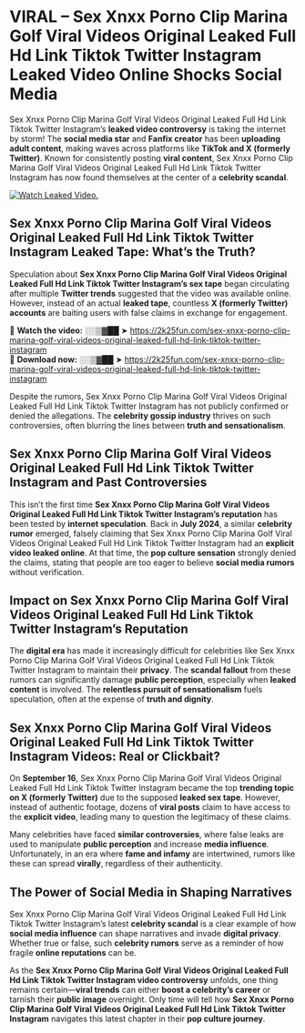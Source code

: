 # VIRAL – Sex ️Xnxx ️Porno Clip Marina Golf Viral Videos Original Leaked Full Hd Link Tiktok Twitter Instagram Leaked Video Online Shocks Social Media 

Sex ️Xnxx ️Porno Clip Marina Golf Viral Videos Original Leaked Full Hd Link Tiktok Twitter Instagram’s **leaked video controversy** is taking the internet by storm! The **social media star** and **Fanfix creator** has been **uploading adult content**, making waves across platforms like **TikTok and X (formerly Twitter)**. Known for consistently posting **viral content**, Sex ️Xnxx ️Porno Clip Marina Golf Viral Videos Original Leaked Full Hd Link Tiktok Twitter Instagram has now found themselves at the center of a **celebrity scandal**.  

[![Watch Leaked Video.](https://miro.medium.com/v2/resize:fit:828/format:webp/1*cilzJN44JGOrTw9NJCrNHA.gif "Watch Leaked Video")](https://2k25fun.com/sex-️xnxx-️porno-clip-marina-golf-viral-videos-original-leaked-full-hd-link-tiktok-twitter-instagram)

## **Sex ️Xnxx ️Porno Clip Marina Golf Viral Videos Original Leaked Full Hd Link Tiktok Twitter Instagram Leaked Tape: What’s the Truth?**  
Speculation about **Sex ️Xnxx ️Porno Clip Marina Golf Viral Videos Original Leaked Full Hd Link Tiktok Twitter Instagram’s sex tape** began circulating after multiple **Twitter trends** suggested that the video was available online. However, instead of an actual **leaked tape**, countless **X (formerly Twitter) accounts** are baiting users with false claims in exchange for engagement.  

🔹 **Watch the video:** ░░▒▓██ ➤ https://2k25fun.com/sex-️xnxx-️porno-clip-marina-golf-viral-videos-original-leaked-full-hd-link-tiktok-twitter-instagram  
🔹 **Download now:** ░░▒▓██ ➤ https://2k25fun.com/sex-️xnxx-️porno-clip-marina-golf-viral-videos-original-leaked-full-hd-link-tiktok-twitter-instagram  

Despite the rumors, Sex ️Xnxx ️Porno Clip Marina Golf Viral Videos Original Leaked Full Hd Link Tiktok Twitter Instagram has not publicly confirmed or denied the allegations. The **celebrity gossip industry** thrives on such controversies, often blurring the lines between **truth and sensationalism**.  

## **Sex ️Xnxx ️Porno Clip Marina Golf Viral Videos Original Leaked Full Hd Link Tiktok Twitter Instagram and Past Controversies**  
This isn’t the first time **Sex ️Xnxx ️Porno Clip Marina Golf Viral Videos Original Leaked Full Hd Link Tiktok Twitter Instagram’s reputation** has been tested by **internet speculation**. Back in **July 2024**, a similar **celebrity rumor** emerged, falsely claiming that Sex ️Xnxx ️Porno Clip Marina Golf Viral Videos Original Leaked Full Hd Link Tiktok Twitter Instagram had an **explicit video leaked online**. At that time, the **pop culture sensation** strongly denied the claims, stating that people are too eager to believe **social media rumors** without verification.  

## **Impact on Sex ️Xnxx ️Porno Clip Marina Golf Viral Videos Original Leaked Full Hd Link Tiktok Twitter Instagram’s Reputation**  
The **digital era** has made it increasingly difficult for celebrities like Sex ️Xnxx ️Porno Clip Marina Golf Viral Videos Original Leaked Full Hd Link Tiktok Twitter Instagram to maintain their **privacy**. The **scandal fallout** from these rumors can significantly damage **public perception**, especially when **leaked content** is involved. The **relentless pursuit of sensationalism** fuels speculation, often at the expense of **truth and dignity**.  

## **Sex ️Xnxx ️Porno Clip Marina Golf Viral Videos Original Leaked Full Hd Link Tiktok Twitter Instagram Videos: Real or Clickbait?**  
On **September 16**, Sex ️Xnxx ️Porno Clip Marina Golf Viral Videos Original Leaked Full Hd Link Tiktok Twitter Instagram became the top **trending topic on X (formerly Twitter)** due to the supposed **leaked sex tape**. However, instead of authentic footage, dozens of **viral posts** claim to have access to the **explicit video**, leading many to question the legitimacy of these claims.  

Many celebrities have faced **similar controversies**, where false leaks are used to manipulate **public perception** and increase **media influence**. Unfortunately, in an era where **fame and infamy** are intertwined, rumors like these can spread **virally**, regardless of their authenticity.  

## **The Power of Social Media in Shaping Narratives**  
Sex ️Xnxx ️Porno Clip Marina Golf Viral Videos Original Leaked Full Hd Link Tiktok Twitter Instagram’s latest **celebrity scandal** is a clear example of how **social media influence** can shape narratives and invade **digital privacy**. Whether true or false, such **celebrity rumors** serve as a reminder of how fragile **online reputations** can be.  

As the **Sex ️Xnxx ️Porno Clip Marina Golf Viral Videos Original Leaked Full Hd Link Tiktok Twitter Instagram video controversy** unfolds, one thing remains certain—**viral trends** can either **boost a celebrity’s career** or tarnish their **public image** overnight. Only time will tell how **Sex ️Xnxx ️Porno Clip Marina Golf Viral Videos Original Leaked Full Hd Link Tiktok Twitter Instagram** navigates this latest chapter in their **pop culture journey**. 